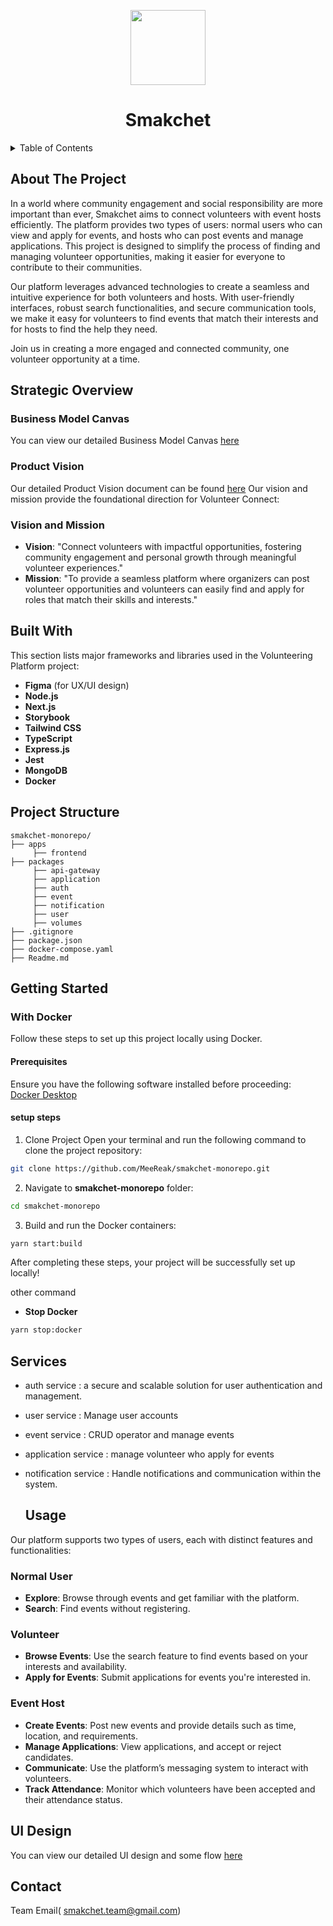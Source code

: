 <p align="center"><img src="https://github.com/MeeReak/backend-smakchet/assets/156150555/60021f68-ae1a-4ede-b46e-6d3284054cd2" width="120px"></p>
<h1 align="center">Smakchet</h1>

<details>
  <summary>Table of Contents</summary>

- [About The Project](#about-the-project)
- [Strategic Overview](#strategic-overview)
    - [Business Model Canvas](#business-model-canvas)
    - [Product Vision](#product-vision)
    - [Vision and Mission](#vision-and-mission)
- [Project Structure](#project-structure)
- [Getting Started](#getting-started)
    - [Prerequisites](#prerequisites)
    - [Installation](#installation)
- [Services](#services)
- [Usage](#usage)
- [UI Design](#ui-design)
- [Contact](#contact)

</details>

## About The Project
In a world where community engagement and social responsibility are more important than ever, 
Smakchet aims to connect volunteers with event hosts efficiently. The platform provides two types of 
users: normal users who can view and apply for events, and hosts who can post events and manage applications.
This project is designed to simplify the process of finding and managing volunteer opportunities,
making it easier for everyone to contribute to their communities.

Our platform leverages advanced technologies to create a seamless and intuitive experience
for both volunteers and hosts. With user-friendly interfaces, robust search functionalities, 
and secure communication tools, we make it easy for volunteers to find events that match their interests and for hosts to find the help they need.

Join us in creating a more engaged and connected community, one volunteer opportunity at a time.

## Strategic Overview
### Business Model Canvas
You can view our detailed Business Model Canvas [here](https://www.canva.com/design/DAGGq8O8uUI/45g4IzFRbRpebs2WNCMwvA/edit?utm_content=DAGGq8O8uUI&utm_campaign=designshare&utm_medium=link2&utm_source=sharebutton)
### Product Vision
Our detailed Product Vision document can be found [here](https://www.canva.com/design/DAGGG35kASc/aQ6uuIZV51Ge6TS-U3WlZg/edit?utm_content=DAGGG35kASc&utm_campaign=designshare&utm_medium=link2&utm_source=sharebutton)
Our vision and mission provide the foundational direction for Volunteer Connect:
### Vision and Mission
- **Vision**: "Connect volunteers with impactful opportunities, fostering community engagement and personal growth through meaningful volunteer experiences."
- **Mission**: "To provide a seamless platform where organizers can post volunteer opportunities and volunteers can easily find and apply for roles that match their skills and interests."
## Built With
This section lists major frameworks and libraries used in the Volunteering Platform project:

- **Figma** (for UX/UI design)
- **Node.js**
- **Next.js**
- **Storybook**
- **Tailwind CSS**
- **TypeScript**
- **Express.js**
- **Jest**
- **MongoDB**
- **Docker**

## Project Structure
```
smakchet-monorepo/
├── apps
     ├── frontend
├── packages
     ├── api-gateway
     ├── application
     ├── auth
     ├── event
     ├── notification
     ├── user
     ├── volumes
├── .gitignore
├── package.json
├── docker-compose.yaml
├── Readme.md
```

## Getting Started
### With Docker
Follow these steps to set up this project locally using Docker.
#### Prerequisites
Ensure you have the following software installed before proceeding:
<br>
[Docker Desktop](https://www.docker.com/products/docker-desktop/)

#### setup steps
1. Clone Project
Open your terminal and run the following command to clone the project repository:
```bash
git clone https://github.com/MeeReak/smakchet-monorepo.git
```
2. Navigate to **smakchet-monorepo** folder:
```bash
cd smakchet-monorepo
```
3. Build and run the Docker containers:
```bash
yarn start:build
```
After completing these steps, your project will be successfully set up locally!

other command
- **Stop Docker**
```bash
yarn stop:docker
```
## Services
- auth service :  a secure and scalable solution for user authentication and management.
- user service : Manage user accounts
- event service : CRUD operator and manage events
- application service : manage volunteer who apply for events
- notification service : Handle notifications and communication within the system.

  ## Usage
Our platform supports two types of users, each with distinct features and functionalities:

### Normal User
- **Explore**: Browse through events and get familiar with the platform.
- **Search**: Find events without registering.

### Volunteer
- **Browse Events**: Use the search feature to find events based on your interests and availability.
- **Apply for Events**: Submit applications for events you're interested in.

### Event Host
- **Create Events**: Post new events and provide details such as time, location, and requirements.
- **Manage Applications**: View applications, and accept or reject candidates.
- **Communicate**: Use the platform’s messaging system to interact with volunteers.
- **Track Attendance**: Monitor which volunteers have been accepted and their attendance status.

## UI Design
You can view our detailed UI design and some flow [here](https://www.figma.com/design/FRi5rN0B2IiiIOSwgiPLW0/SmakChet?t=UgDDxAnRQFHbTo4Q-0)
## Contact
Team Email( smakchet.team@gmail.com)

